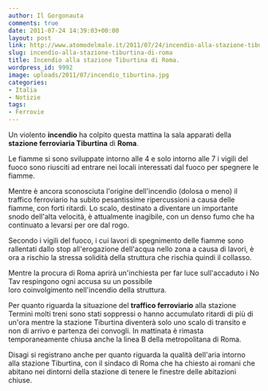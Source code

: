 ```yaml
---
author: Il Gorgonauta
comments: true
date: 2011-07-24 14:39:03+00:00
layout: post
link: http://www.atomodelmale.it/2011/07/24/incendio-alla-stazione-tiburtina-di-roma/
slug: incendio-alla-stazione-tiburtina-di-roma
title: Incendio alla stazione Tiburtina di Roma.
wordpress_id: 9992
image: uploads/2011/07/incendio_tiburtina.jpg
categories:
- Italia
- Notizie
tags:
- Ferrovie
---
```



Un violento **incendio** ha colpito questa mattina la sala apparati della **stazione ferroviaria Tiburtina** di **Roma**.

Le fiamme si sono sviluppate intorno alle 4 e solo intorno alle 7 i vigili del fuoco sono riusciti ad entrare nei locali interessati dal fuoco per spegnere le fiamme.

Mentre è ancora sconosciuta l'origine dell'incendio (dolosa o meno) il traffico ferroviario ha subito pesantissime ripercussioni a causa delle fiamme, con forti ritardi. Lo scalo, destinato a diventare un importante snodo dell'alta velocità, è attualmente inagibile, con un denso fumo che ha continuato a levarsi per ore dal rogo.

Secondo i vigili del fuoco, i cui lavori di spegnimento delle fiamme sono rallentati dallo stop all'erogazione dell'acqua nello zona a causa di lavori, è ora a rischio la stressa solidità della struttura che rischia quindi il collasso.

Mentre la procura di Roma aprirà un'inchiesta per far luce sull'accaduto i No Tav respingono ogni accusa su un possibile loro coinvolgimento nell'incendio della struttura.

Per quanto riguarda la situazione del **traffico ferroviario** alla stazione Termini molti treni sono stati soppressi o hanno accumulato ritardi di più di un'ora mentre la stazione Tiburtina diventerà solo uno scalo di transito e non di arrivo e partenza dei convogli. In mattinata è rimasta temporaneamente chiusa anche la linea B della metropolitana di Roma.

Disagi si registrano anche per quanto riguarda la qualità dell'aria intorno alla stazione Tiburtina, con il sindaco di Roma che ha chiesto ai romani che abitano nei dintorni della stazione di tenere le finestre delle abitazioni chiuse.
